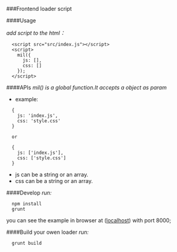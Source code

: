 ###Frontend loader script

####Usage

*add script to the html：*
```
  <script src="src/index.js"></script>
  <script>
    mil({
      js: [],
      css: []
    });
  </script>
```

####APIs
*mil() is a global function.It accepts a object as param*
- example:
```
  {
    js: 'index.js',
    css: 'style.css'
  }

  or

  {
    js: ['index.js'],
    css: ['style.css']
  }
```
- js can be a string or an array.
- css can be a string or an array.

####Develop
*run:*
```
  npm install
  grunt
```
you can see the example in browser at ([localhost](http://127.0.0.1:8000)) with port 8000;

####Build your owen loader
*run:*
```
  grunt build
```